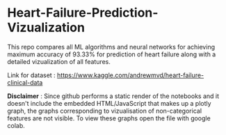 # Heart-Failure-Prediction-Vizualization
This repo compares all ML algorithms and neural networks for achieving maximum accuracy of 93.33% for prediction of heart failure along with a detailed vizualization of all features.

Link for dataset : https://www.kaggle.com/andrewmvd/heart-failure-clinical-data

**Disclaimer** : Since github performs a static render of the notebooks and it doesn't include the embedded HTML/JavaScript that makes up a plotly graph, the graphs corresponding to vizualisation of non-categorical features are not visible. To view these graphs open the file with google colab.
